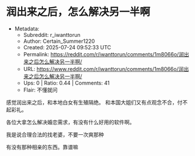 # 润出来之后，怎么解决另一半啊

- Metadata:
  - Subreddit: r_iwanttorun
  - Author: Certain_Summer1220
  - Created: 2025-07-24 09:52:33 UTC
  - Permalink: https://reddit.com/r/iwanttorun/comments/1m8066o/润出来之后怎么解决另一半啊/
  - URL: https://www.reddit.com/r/iwanttorun/comments/1m8066o/润出来之后怎么解决另一半啊/
  - Ups: 0 | Ratio: 0.44 | Comments: 41
  - Flair: 不懂就问


感觉润出来之后，和本地白女有生殖隔绝。
和本国大姐们又有点观念不合，付不起彩礼。

各位大拿怎么解决婚恋需求，有没有什么好用的软件啊。

我是说合理合法的找老婆，不要一次爽那种

有没有那种相亲的东西。靠谱嘛

